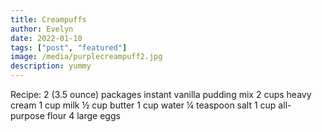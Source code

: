 ```yaml
---
title: Creampuffs
author: Evelyn
date: 2022-01-10
tags: ["post", "featured"]
image: /media/purplecreampuff2.jpg
description: yummy
---
```


Recipe:
2 (3.5 ounce) packages instant vanilla pudding mix
2 cups heavy cream
1 cup milk
½ cup butter
1 cup water
¼ teaspoon salt
1 cup all-purpose flour
4 large eggs
